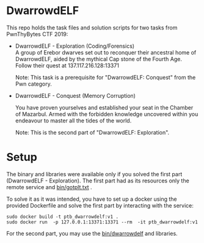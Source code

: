 DwarrowdELF
===========

This repo holds the task files and solution scripts for two tasks from PwnThyBytes CTF 2019:  
* DwarrowdELF - Exploration (Coding/Forensics)  
	A group of Erebor dwarves set out to reconquer their ancestral home of DwarrowdELF, aided by the mythical Cap stone of the Fourth Age.
	Follow their quest at 137.117.216.128:13371

	Note: This task is a prerequisite for "DwarrowdELF: Conquest" from the Pwn category.

* DwarrowdELF - Conquest (Memory Corruption)  

	You have proven yourselves and established your seat in the Chamber of Mazarbul. Armed with the forbidden knowledge uncovered within
	you endeavour to master all the tides of the world.

	Note: This is the second part of "DwarrowdELF: Exploration".


Setup
=====

The binary and libraries were available only if you solved the first part (DwarrowdELF - Exploration).
The first part had as its resources only the remote service and [bin/gotplt.txt](gotplt.txt) .

To solve it as it was intended, you have to set up a docker using the provided Dockerfile and solve the first part by interacting with the service:
```console
sudo docker build -t ptb_dwarrowdelf:v1 .
sudo docker run  -p 127.0.0.1:13371:13371 --rm  -it ptb_dwarrowdelf:v1
```

For the second part, you may use the [bin/dwarrowdelf](binary) and libraries.
